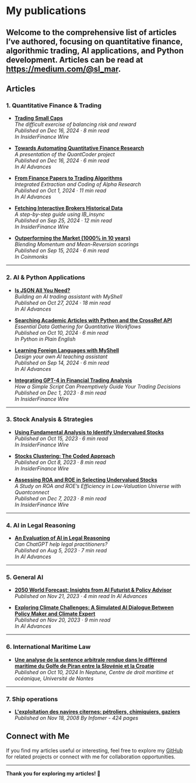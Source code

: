 # My publications

Welcome to the comprehensive list of articles I’ve authored, focusing on **quantitative finance**, **algorithmic trading**, **AI applications**, and **Python development**. 
Articles can be read at https://medium.com/@sl_mar.
---

## **Articles**

### **1. Quantitative Finance & Trading**
- [**Trading Small Caps**](#)  
  *The difficult exercise of balancing risk and reward*  
  *Published on Dec 16, 2024 · 8 min read*  
  *In InsiderFinance Wire*

- [**Towards Automating Quantitative Finance Research**](#)  
  *A presentation of the QuantCoder project*  
  *Published on Dec 16, 2024 · 6 min read*  
  *In AI Advances*

- [**From Finance Papers to Trading Algorithms**](#)  
  *Integrated Extraction and Coding of Alpha Research*  
  *Published on Oct 1, 2024 · 11 min read*  
  *In AI Advances*

- [**Fetching Interactive Brokers Historical Data**](#)  
  *A step-by-step guide using IB_insync*  
  *Published on Sep 25, 2024 · 12 min read*  
  *In InsiderFinance Wire*

- [**Outperforming the Market (1000% in 10 years)**](#)  
  *Blending Momentum and Mean-Reversion scorings*  
  *Published on Sep 15, 2024 · 6 min read*  
  *In Coinmonks*

---

### **2. AI & Python Applications**
- [**Is JSON All You Need?**](#)  
  *Building an AI trading assistant with MyShell*  
  *Published on Oct 27, 2024 · 18 min read*  
  *In AI Advances*

- [**Searching Academic Articles with Python and the CrossRef API**](#)  
  *Essential Data Gathering for Quantitative Workflows*  
  *Published on Oct 10, 2024 · 6 min read*  
  *In Python in Plain English*

- [**Learning Foreign Languages with MyShell**](#)  
  *Design your own AI teaching assistant*  
  *Published on Sep 14, 2024 · 6 min read*  
  *In AI Advances*

- [**Integrating GPT-4 in Financial Trading Analysis**](#)  
  *How a Simple Script Can Preemptively Guide Your Trading Decisions*  
  *Published on Dec 1, 2023 · 8 min read*  
  *In InsiderFinance Wire*

---

### **3. Stock Analysis & Strategies**
- [**Using Fundamental Analysis to Identify Undervalued Stocks**](#)  
  *Published on Oct 15, 2023 · 6 min read*  
  *In InsiderFinance Wire*

- [**Stocks Clustering: The Coded Approach**](#)  
  *Published on Oct 8, 2023 · 8 min read*  
  *In InsiderFinance Wire*

- [**Assessing ROA and ROE in Selecting Undervalued Stocks**](#)  
  *A Study on ROA and ROE’s Efficiency in Low-Valuation Universe with Quantconnect*  
  *Published on Dec 7, 2023 · 8 min read*  
  *In InsiderFinance Wire*

---

### **4. AI in Legal Reasoning**
- [**An Evaluation of AI in Legal Reasoning**](#)  
  *Can ChatGPT help legal practitioners?*  
  *Published on Aug 5, 2023 · 7 min read*  
  *In AI Advances*

---

### **5. General AI**
- [**2050 World Forecast: Insights from AI Futurist & Policy Advisor**](#)  
  *Published on Nov 21, 2023 · 4 min read*
  *In AI Advances*
  
- [**Exploring Climate Challenges: A Simulated AI Dialogue Between Policy Maker and Climate Expert**](#)  
  *Published on Nov 20, 2023 · 9 min read*  
  *In AI Advances*

---
### **6. International Maritime Law**
- [**Une analyse de la sentence arbitrale rendue dans le
différend maritime du Golfe de Piran entre la Slovénie
et la Croatie**](#)  
  *Published on Oct 10, 2024*
  *In Neptune, Centre de droit maritime et océanique, Université de Nantes*

---
### **7. Ship operations**
- [**L'exploitation des navires citernes: pétroliers, chimiquiers, gaziers**](#)  
  *Published on Nov 18, 2008*
  *By Infomer - 424 pages*




## **Connect with Me**
If you find my articles useful or interesting, feel free to explore my [GitHub](https://github.com/SL-Mar) for related projects or connect with me for collaboration opportunities.

---

**Thank you for exploring my articles! 🚀**
